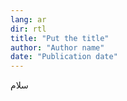 ```yaml
---
lang: ar
dir: rtl
title: "Put the title"
author: "Author name"
date: "Publication date"
---
```

سلام
